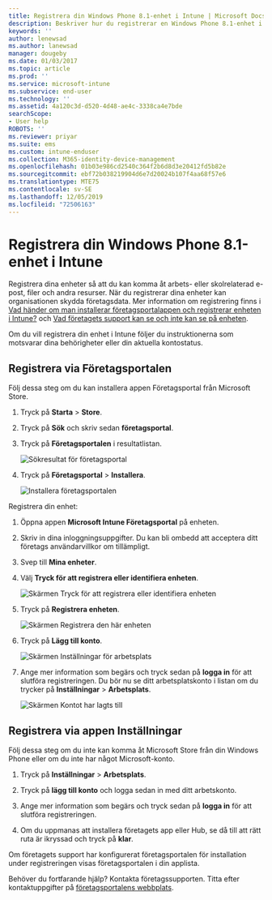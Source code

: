 ```yaml
---
title: Registrera din Windows Phone 8.1-enhet i Intune | Microsoft Docs
description: Beskriver hur du registrerar en Windows Phone 8.1-enhet i Intune
keywords: ''
author: lenewsad
ms.author: lanewsad
manager: dougeby
ms.date: 01/03/2017
ms.topic: article
ms.prod: ''
ms.service: microsoft-intune
ms.subservice: end-user
ms.technology: ''
ms.assetid: 4a120c3d-d520-4d48-ae4c-3338ca4e7bde
searchScope:
- User help
ROBOTS: ''
ms.reviewer: priyar
ms.suite: ems
ms.custom: intune-enduser
ms.collection: M365-identity-device-management
ms.openlocfilehash: 01b03e986cd2540c364f2b6d8d3e20412fd5b82e
ms.sourcegitcommit: ebf72b038219904d6e7d20024b107f4aa68f57e6
ms.translationtype: MTE75
ms.contentlocale: sv-SE
ms.lasthandoff: 12/05/2019
ms.locfileid: "72506163"
---
```

# <a name="enroll-your-windows-phone-81-device-in-intune"></a>Registrera din Windows Phone 8.1-enhet i Intune  

Registrera dina enheter så att du kan komma åt arbets- eller skolrelaterad e-post, filer och andra resurser. När du registrerar dina enheter kan organisationen skydda företagsdata. Mer information om registrering finns i [Vad händer om man installerar företagsportalappen och registrerar enheten i Intune?](what-happens-if-you-install-the-company-portal-app-and-enroll-your-device-in-intune-windows.md) och [Vad företagets support kan se och inte kan se på enheten](what-info-can-your-company-see-when-you-enroll-your-device-in-intune.md).  

Om du vill registrera din enhet i Intune följer du instruktionerna som motsvarar dina behörigheter eller din aktuella kontostatus.

## <a name="enroll-through-company-portal"></a>Registrera via Företagsportalen  
Följ dessa steg om du kan installera appen Företagsportal från Microsoft Store. 

1. Tryck på **Starta** > **Store**.  

2. Tryck på **Sök** och skriv sedan **företagsportal**.  

3. Tryck på **Företagsportalen** i resultatlistan.  


    ![Sökresultat för företagsportal](./media/WP81-1-CP-search-store-v2.png)  

4. Tryck på **Företagsportal**  &gt; **Installera**.  


    ![Installera företagsportalen](./media/WP81-2-CP-install-v2.png)  

Registrera din enhet:  

1. Öppna appen **Microsoft Intune Företagsportal** på enheten.  


2. Skriv in dina inloggningsuppgifter. Du kan bli ombedd att acceptera ditt företags användarvillkor om tillämpligt.  

3. Svep till **Mina enheter**.  

4. Välj **Tryck för att registrera eller identifiera enheten**.  


    ![Skärmen Tryck för att registrera eller identifiera enheten](./media/WP81-enroll-1-swipe-my-devices.png)  

5. Tryck på **Registrera enheten**.  


    ![Skärmen Registrera den här enheten](./media/WP81-enroll-2-enroll-this-device.png)  

6. Tryck på **Lägg till konto**.  


    ![Skärmen Inställningar för arbetsplats](./media/WP81-enroll-3-workplace-add-acct.png)  

7. Ange mer information som begärs och tryck sedan på **logga in** för att slutföra registreringen. Du bör nu se ditt arbetsplatskonto i listan om du trycker på **Inställningar** &gt; **Arbetsplats**.  


    ![Skärmen Kontot har lagts till](./media/WP81-enroll-4-account-added.png)  

## <a name="enroll-through-settings-app"></a>Registrera via appen Inställningar  
Följ dessa steg om du inte kan komma åt Microsoft Store från din Windows Phone eller om du inte har något Microsoft-konto.

1. Tryck på **Inställningar** &gt; **Arbetsplats**.  

2. Tryck på **lägg till konto** och logga sedan in med ditt arbetskonto.  

3. Ange mer information som begärs och tryck sedan på **logga in** för att slutföra registreringen.  

4. Om du uppmanas att installera företagets app eller Hub, se då till att rätt ruta är ikryssad och tryck på **klar**.  

Om företagets support har konfigurerat företagsportalen för installation under registreringen visas företagsportalen i din applista.  

Behöver du fortfarande hjälp? Kontakta företagssupporten. Titta efter kontaktuppgifter på [företagsportalens webbplats](https://go.microsoft.com/fwlink/?linkid=2010980).

